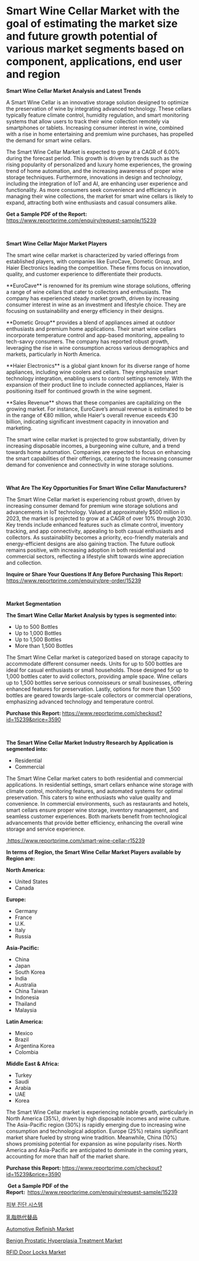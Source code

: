 <p><h1>Smart Wine Cellar Market with the goal of estimating the market size and future growth potential of various market segments based on component, applications, end user and region</h1></p><p><strong>Smart Wine Cellar Market Analysis and Latest Trends</strong></p>
<p><p>A Smart Wine Cellar is an innovative storage solution designed to optimize the preservation of wine by integrating advanced technology. These cellars typically feature climate control, humidity regulation, and smart monitoring systems that allow users to track their wine collection remotely via smartphones or tablets. Increasing consumer interest in wine, combined with a rise in home entertaining and premium wine purchases, has propelled the demand for smart wine cellars.</p><p>The Smart Wine Cellar Market is expected to grow at a CAGR of 6.00% during the forecast period. This growth is driven by trends such as the rising popularity of personalized and luxury home experiences, the growing trend of home automation, and the increasing awareness of proper wine storage techniques. Furthermore, innovations in design and technology, including the integration of IoT and AI, are enhancing user experience and functionality. As more consumers seek convenience and efficiency in managing their wine collections, the market for smart wine cellars is likely to expand, attracting both wine enthusiasts and casual consumers alike.</p></p>
<p><strong>Get a Sample PDF of the Report:&nbsp;</strong> <a href="https://www.reportprime.com/enquiry/request-sample/15239">https://www.reportprime.com/enquiry/request-sample/15239</a></p>
<p>&nbsp;</p>
<p><strong>Smart Wine Cellar Major Market Players</strong></p>
<p><p>The smart wine cellar market is characterized by varied offerings from established players, with companies like EuroCave, Dometic Group, and Haier Electronics leading the competition. These firms focus on innovation, quality, and customer experience to differentiate their products.</p><p>**EuroCave** is renowned for its premium wine storage solutions, offering a range of wine cellars that cater to collectors and enthusiasts. The company has experienced steady market growth, driven by increasing consumer interest in wine as an investment and lifestyle choice. They are focusing on sustainability and energy efficiency in their designs.</p><p>**Dometic Group** provides a blend of appliances aimed at outdoor enthusiasts and premium home applications. Their smart wine cellars incorporate temperature control and app-based monitoring, appealing to tech-savvy consumers. The company has reported robust growth, leveraging the rise in wine consumption across various demographics and markets, particularly in North America.</p><p>**Haier Electronics** is a global giant known for its diverse range of home appliances, including wine coolers and cellars. They emphasize smart technology integration, enabling users to control settings remotely. With the expansion of their product line to include connected appliances, Haier is positioning itself for continued growth in the wine segment.</p><p>**Sales Revenue** shows that these companies are capitalizing on the growing market. For instance, EuroCave’s annual revenue is estimated to be in the range of €80 million, while Haier's overall revenue exceeds €30 billion, indicating significant investment capacity in innovation and marketing.</p><p>The smart wine cellar market is projected to grow substantially, driven by increasing disposable incomes, a burgeoning wine culture, and a trend towards home automation. Companies are expected to focus on enhancing the smart capabilities of their offerings, catering to the increasing consumer demand for convenience and connectivity in wine storage solutions.</p></p>
<p>&nbsp;</p>
<p><strong>What Are The Key Opportunities For Smart Wine Cellar Manufacturers?</strong></p>
<p><p>The Smart Wine Cellar market is experiencing robust growth, driven by increasing consumer demand for premium wine storage solutions and advancements in IoT technology. Valued at approximately $500 million in 2023, the market is projected to grow at a CAGR of over 10% through 2030. Key trends include enhanced features such as climate control, inventory tracking, and app connectivity, appealing to both casual enthusiasts and collectors. As sustainability becomes a priority, eco-friendly materials and energy-efficient designs are also gaining traction. The future outlook remains positive, with increasing adoption in both residential and commercial sectors, reflecting a lifestyle shift towards wine appreciation and collection.</p></p>
<p><strong>Inquire or Share Your Questions If Any Before Purchasing This Report:</strong> <a href="https://www.reportprime.com/enquiry/pre-order/15239">https://www.reportprime.com/enquiry/pre-order/15239</a></p>
<p>&nbsp;</p>
<p><strong>Market Segmentation</strong></p>
<p><strong>The Smart Wine Cellar Market Analysis by types is segmented into:</strong></p>
<p><ul><li>Up to 500 Bottles</li><li>Up to 1,000 Bottles</li><li>Up to 1,500 Bottles</li><li>More than 1,500 Bottles</li></ul></p>
<p><p>The Smart Wine Cellar market is categorized based on storage capacity to accommodate different consumer needs. Units for up to 500 bottles are ideal for casual enthusiasts or small households. Those designed for up to 1,000 bottles cater to avid collectors, providing ample space. Wine cellars up to 1,500 bottles serve serious connoisseurs or small businesses, offering enhanced features for preservation. Lastly, options for more than 1,500 bottles are geared towards large-scale collectors or commercial operations, emphasizing advanced technology and temperature control.</p></p>
<p><strong>Purchase this Report:&nbsp;</strong><a href="https://www.reportprime.com/checkout?id=15239&price=3590">https://www.reportprime.com/checkout?id=15239&price=3590</a></p>
<p>&nbsp;</p>
<p><strong>The Smart Wine Cellar Market Industry Research by Application is segmented into:</strong></p>
<p><ul><li>Residential</li><li>Commercial</li></ul></p>
<p><p>The Smart Wine Cellar market caters to both residential and commercial applications. In residential settings, smart cellars enhance wine storage with climate control, monitoring features, and automated systems for optimal preservation. This caters to wine enthusiasts who value quality and convenience. In commercial environments, such as restaurants and hotels, smart cellars ensure proper wine storage, inventory management, and seamless customer experiences. Both markets benefit from technological advancements that provide better efficiency, enhancing the overall wine storage and service experience.</p></p>
<p><a href="https://www.reportprime.com/smart-wine-cellar-r15239">&nbsp;https://www.reportprime.com/smart-wine-cellar-r15239</a></p>
<p><strong>In terms of Region, the Smart Wine Cellar Market Players available by Region are:</strong></p>
<p>
    <p> <strong> North America: </strong>
        <ul>
            <li>United States</li>
            <li>Canada</li>
        </ul>
        </p> 
    <p> <strong> Europe: </strong>
        <ul>
            <li>Germany</li>
            <li>France</li>
            <li>U.K.</li>
            <li>Italy</li>
            <li>Russia</li>
        </ul>
        </p> 
    <p> <strong> Asia-Pacific: </strong>
        <ul>
            <li>China</li>
            <li>Japan</li>
            <li>South Korea</li>
            <li>India</li>
            <li>Australia</li>
            <li>China Taiwan</li>
            <li>Indonesia</li>
            <li>Thailand</li>
            <li>Malaysia</li>
        </ul>
        </p> 
    <p> <strong> Latin America: </strong>
        <ul>
            <li>Mexico</li>
            <li>Brazil</li>
            <li>Argentina Korea</li>
            <li>Colombia</li>
        </ul>
        </p> 
    <p> <strong> Middle East & Africa: </strong>
        <ul>
            <li>Turkey</li>
            <li>Saudi</li>
            <li>Arabia</li>
            <li>UAE</li>
            <li>Korea</li>
        </ul>
    </p>
    </p>
<p><p>The Smart Wine Cellar market is experiencing notable growth, particularly in North America (35%), driven by high disposable incomes and wine culture. The Asia-Pacific region (30%) is rapidly emerging due to increasing wine consumption and technological adoption. Europe (25%) retains significant market share fueled by strong wine tradition. Meanwhile, China (10%) shows promising potential for expansion as wine popularity rises. North America and Asia-Pacific are anticipated to dominate in the coming years, accounting for more than half of the market share.</p></p>
<p><strong>Purchase this Report: </strong><a href="https://www.reportprime.com/checkout?id=15239&price=3590">https://www.reportprime.com/checkout?id=15239&price=3590</a></p>
<p>&nbsp;<strong>Get a Sample PDF of the Report:&nbsp;&nbsp;</strong><a href="https://www.reportprime.com/enquiry/request-sample/15239">https://www.reportprime.com/enquiry/request-sample/15239</a></p>
<p><strong></strong></p>
<p><p><a href="https://medium.com/@percyhagernes9778/%EC%84%B8%EA%B3%84-skin-diagnostic-system-market-%EC%9D%80-2024%EC%97%90%EC%84%9C-2031%EB%A1%9C-%EC%97%B0%ED%8F%89%EA%B7%A0-%EC%A6%9D%EA%B0%80%EC%9C%A8%EC%9D%84-%EB%B3%B4%EC%9D%BC-%EA%B2%83%EC%9C%BC%EB%A1%9C-%EC%98%88%EC%83%81%EB%90%A9%EB%8B%88%EB%8B%A4-da2cb0365160">피부 진단 시스템</a></p><p><a href="https://medium.com/@eunawiegad2023/milk-fat-replacers-market-%E3%81%AF-%E3%82%B3%E3%82%B9%E3%83%88%E7%AE%A1%E7%90%86%E3%81%A8%E5%8A%B9%E7%8E%87%E5%90%91%E4%B8%8A%E3%82%92%E5%84%AA%E5%85%88%E3%81%97%E3%81%BE%E3%81%99-%E3%81%95%E3%82%89%E3%81%AB-%E5%A0%B1%E5%91%8A%E6%9B%B8%E3%81%AF%E5%B8%82%E5%A0%B4%E3%81%AE%E9%9C%80%E8%A6%81%E9%9D%A2%E3%81%A8%E4%BE%9B%E7%B5%A6%E9%9D%A2%E3%81%AE%E4%B8%A1%E6%96%B9%E3%82%92%E3%82%AB%E3%83%90%E3%83%BC%E3%81%97%E3%81%A6%E3%81%84%E3%81%BE%E3%81%99-milk-fat-replacers-395918929fcb">乳脂肪代替品</a></p><p><a href="https://issuu.com/reportprime-2/docs/automotive-refinish-market-size-203_27422cb83f0c9a">Automotive Refinish Market</a></p><p><a href="https://github.com/provorikovar/Market-Research-Report-List-6/blob/main/benign-prostatic-hyperplasia-treatment-market.md">Benign Prostatic Hyperplasia Treatment Market</a></p><p><a href="https://medium.com/@audieyost2008/the-rfid-door-locks-market-research-report-provides-an-in-depth-and-up-to-date-analysis-of-the-96cdb6247643">RFID Door Locks Market</a></p></p>